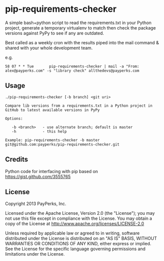 pip-requirements-checker
========================
A simple bash+python script to read the requirements.txt in your Python project, generate a temporary virtualenv to match then check the package versions against PyPy to see if any are outdated.

Best called as a weekly cron with the results piped into the mail command & shared with your whole development team.

e.g.

    58 07 * * Tue		pip-requirements-checker | mail -a "From: alex@payperks.com" -s "library check" allthedevs@payperks.com


Usage
-----

```
./pip-requirements-checker [-b branch] <git uri>

Compare lib versions from a requirements.txt in a Python project in
GitHub to latest available versions in PyPy

Options:

   -b <branch>   - use alternate branch; default is master
   -h            - this help

Example: pip-requirements-checker -b master git@github.com:payperks/pip-requirements-checker.git
```

Credits
-------
Python code for interfacing with pip based on https://gist.github.com/3555765


License
-------
Copyright 2013 PayPerks, Inc.

Licensed under the Apache License, Version 2.0 (the "License");
you may not use this file except in compliance with the License.
You may obtain a copy of the License at http://www.apache.org/licenses/LICENSE-2.0

Unless required by applicable law or agreed to in writing, software
distributed under the License is distributed on an "AS IS" BASIS,
WITHOUT WARRANTIES OR CONDITIONS OF ANY KIND, either express or implied.
See the License for the specific language governing permissions and
limitations under the License.
